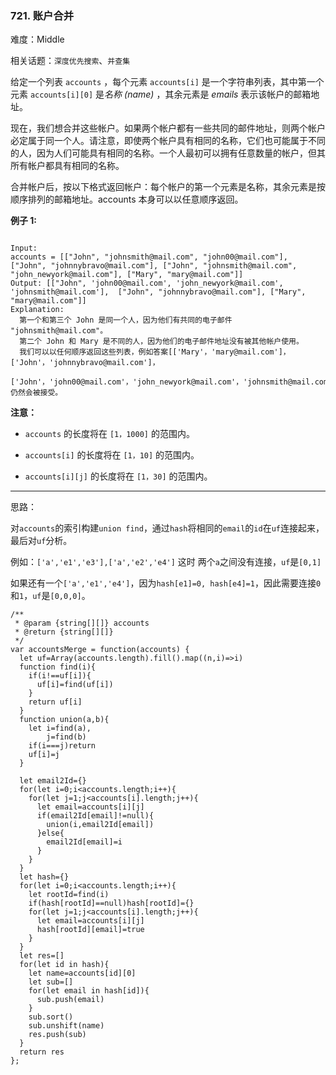 ### 721. 账户合并

难度：Middle

相关话题：`深度优先搜索`、`并查集`

给定一个列表  `accounts` ，每个元素  `accounts[i]` 是一个字符串列表，其中第一个元素  `accounts[i][0]` 是*名称 (name)* ，其余元素是 *emails* 表示该帐户的邮箱地址。



现在，我们想合并这些帐户。如果两个帐户都有一些共同的邮件地址，则两个帐户必定属于同一个人。请注意，即使两个帐户具有相同的名称，它们也可能属于不同的人，因为人们可能具有相同的名称。一个人最初可以拥有任意数量的帐户，但其所有帐户都具有相同的名称。



合并帐户后，按以下格式返回帐户：每个帐户的第一个元素是名称，其余元素是按顺序排列的邮箱地址。accounts 本身可以以任意顺序返回。



**例子 1:** 



```

Input: 
accounts = [["John", "johnsmith@mail.com", "john00@mail.com"], ["John", "johnnybravo@mail.com"], ["John", "johnsmith@mail.com", "john_newyork@mail.com"], ["Mary", "mary@mail.com"]]
Output: [["John", 'john00@mail.com', 'john_newyork@mail.com', 'johnsmith@mail.com'],  ["John", "johnnybravo@mail.com"], ["Mary", "mary@mail.com"]]
Explanation: 
  第一个和第三个 John 是同一个人，因为他们有共同的电子邮件 "johnsmith@mail.com"。 
  第二个 John 和 Mary 是不同的人，因为他们的电子邮件地址没有被其他帐户使用。
  我们可以以任何顺序返回这些列表，例如答案[['Mary'，'mary@mail.com']，['John'，'johnnybravo@mail.com']，
  ['John'，'john00@mail.com'，'john_newyork@mail.com'，'johnsmith@mail.com']]仍然会被接受。
```


**注意：** 




* `accounts` 的长度将在 `[1，1000]` 的范围内。

* `accounts[i]` 的长度将在 `[1，10]` 的范围内。

* `accounts[i][j]` 的长度将在 `[1，30]` 的范围内。






-----

思路：

对`accounts`的索引构建`union find`，通过`hash`将相同的`email`的`id`在`uf`连接起来，最后对`uf`分析。

例如：`['a','e1','e3'],['a','e2','e4']` 这时 两个`a`之间没有连接，`uf`是`[0,1]`

如果还有一个`['a','e1','e4']`，因为`hash[e1]=0, hash[e4]=1`，因此需要连接`0`和`1`，`uf`是`[0,0,0]`。

```
/**
 * @param {string[][]} accounts
 * @return {string[][]}
 */
var accountsMerge = function(accounts) {
  let uf=Array(accounts.length).fill().map((n,i)=>i)
  function find(i){
    if(i!==uf[i]){
      uf[i]=find(uf[i])
    }
    return uf[i]
  }
  function union(a,b){
    let i=find(a),
        j=find(b)
    if(i===j)return
    uf[i]=j
  }

  let email2Id={}
  for(let i=0;i<accounts.length;i++){
    for(let j=1;j<accounts[i].length;j++){
      let email=accounts[i][j]
      if(email2Id[email]!=null){
        union(i,email2Id[email])
      }else{
        email2Id[email]=i
      }
    }
  }
  let hash={}
  for(let i=0;i<accounts.length;i++){
    let rootId=find(i)
    if(hash[rootId]==null)hash[rootId]={}
    for(let j=1;j<accounts[i].length;j++){
      let email=accounts[i][j]
      hash[rootId][email]=true
    }
  }
  let res=[]
  for(let id in hash){
    let name=accounts[id][0]
    let sub=[]    
    for(let email in hash[id]){
      sub.push(email)
    }
    sub.sort()
    sub.unshift(name)
    res.push(sub)
  }
  return res
};
```

